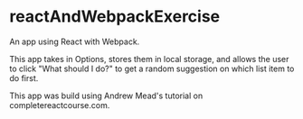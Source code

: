 # reactAndWebpackExercise
An app using React with Webpack.

This app takes in Options, stores them in local storage, and allows the user to click "What should I do?" to get a random suggestion on which list item to do first.

This app was build using Andrew Mead's tutorial on completereactcourse.com.
